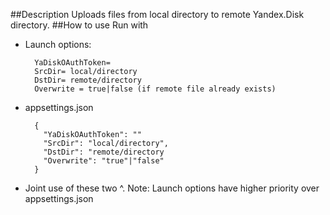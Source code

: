 ##Description
Uploads files from local directory to remote Yandex.Disk directory.
##How to use
Run with
* Launch options:
  
        YaDiskOAuthToken=
        SrcDir= local/directory       
        DstDir= remote/directory        
        Overwrite = true|false (if remote file already exists)
  
* appsettings.json

        {
          "YaDiskOAuthToken": ""
          "SrcDir": "local/directory",
          "DstDir": "remote/directory 
          "Overwrite": "true"|"false"
        }

* Joint use of these two ^. Note: Launch options have higher priority over appsettings.json